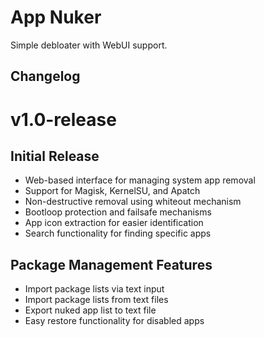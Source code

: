 # App Nuker
Simple debloater with WebUI support.

## Changelog

# v1.0-release
## Initial Release
- Web-based interface for managing system app removal
- Support for Magisk, KernelSU, and Apatch
- Non-destructive removal using whiteout mechanism
- Bootloop protection and failsafe mechanisms
- App icon extraction for easier identification
- Search functionality for finding specific apps

## Package Management Features
- Import package lists via text input
- Import package lists from text files
- Export nuked app list to text file
- Easy restore functionality for disabled apps

